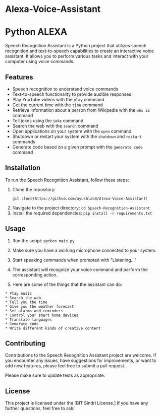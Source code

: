 # Alexa-Voice-Assistant

# Python ALEXA

Speech Recognition Assistant is a Python project that utilizes speech recognition and text-to-speech capabilities to create an interactive voice assistant. It allows you to perform various tasks and interact with your computer using voice commands.

## Features

- Speech recognition to understand voice commands
- Text-to-speech functionality to provide audible responses
- Play YouTube videos with the `play` command
- Get the current time with the `time` command
- Retrieve information about a person from Wikipedia with the `who is` command
- Tell jokes using the `joke` command
- Search the web with the `search` command
- Open applications on your system with the `open` command
- Shutdown or restart your system with the `shutdown` and `restart` commands
- Generate code based on a given prompt with the `generate code` command

## Installation

To run the Speech Recognition Assistant, follow these steps:

1. Clone the repository:
   ```shell
   git clone(https://github.com/ayushlab4/Alexa-Voice-Assistant)
2. Navigate to the project directory:
   `` cd Speech-Recognition-Assistant
   ``
3. Install the required dependencies:
   ``pip install -r requirements.txt
   ``
## Usage

1. Run the script:
 `` python main.py
 ``
2. Make sure you have a working microphone connected to your system.

3. Start speaking commands when prompted with "Listening..."

4. The assistant will recognize your voice command and perform the corresponding action.

5. Here are some of the things that the assistant can do:
```
* Play music
* Search the web
* Tell you the time
* Give you the weather forecast
* Set alarms and reminders
* Control your smart home devices
* Translate languages
* Generate code
* Write different kinds of creative content

```

## Contributing

Contributions to the Speech Recognition Assistant project are welcome. If you encounter any issues, have suggestions for improvements, or want to add new features, please feel free to submit a pull request.


Please make sure to update tests as appropriate.

## License
This project is licensed under the
[BIT Sindri License.] 
If you have any further questions, feel free to ask!
